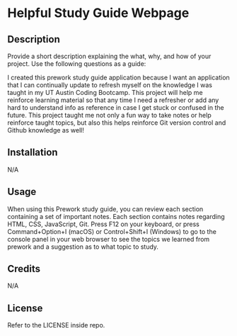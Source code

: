 # Helpful Study Guide Webpage

## Description

Provide a short description explaining the what, why, and how of your project. Use the following questions as a guide:

I created this prework study guide application because I want an application that I can continually update to refresh myself on the knowledge I was taught in my UT Austin Coding Bootcamp. This project will help me reinforce learning material so that any time I need a refresher or add any hard to understand info as reference in case I get stuck or confused in the future. This project taught me not only a fun way to take notes or help reinforce taught topics, but also this helps reinforce Git version control and Github knowledge as well!

## Installation

N/A

## Usage

When using this Prework study guide, you can review each section containing a set of important notes. Each section contains notes regarding HTML, CSS, JavaScript, Git. Press F12 on your keyboard, or
press Command+Option+I (macOS) or Control+Shift+I (Windows) to go to the console panel in your web browser to see the topics we learned from prework and a suggestion as to what topic to study.

## Credits

N/A

## License

Refer to the LICENSE inside repo.
